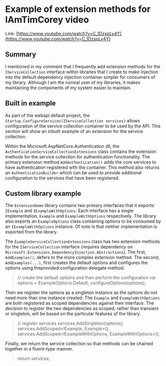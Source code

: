 # Example of extension methods for IAmTimCorey video

Link: [https://www.youtube.com/watch?v=C_1DzspLy4Y](https://www.youtube.com/watch?v=C_1DzspLy4Y)

## Summary
I mentioned in my comment that I frequently add extension methods for the `IServiceCollection` interface within libraries that I create to make injection into the default dependency injection container simpler for consumers of my library. Although I am the normal user of my libraries, it makes maintaining the components of my system easier to maintain.

## Built in example
As part of the webapi default project, the `Startup.ConfigureServices(IServiceCollection services)` allows configuration of the service collection container to be used by the API. This section will show an inbuilt example of an extension for the service collection.

Within the Microsoft.AspNetCore.Authentication dll, the `AuthenticationServiceCollectionExtensions` class contains the extension methods for the service collection for authentication functionality. The primary extension method `AddAuthentication()` adds the core services to have authentication registered with the container. This method also returns an `AuthenticationBuilder` which can be used to provide additional configuration to the services that have been registered.

## Custom library example
The `ExtensionDemo` library contains two primary interfaces that it exports: `IExample` and `IExampleWithOptions`. Each interface has a single implementation, `Example` and `ExampleWithOptions` respectively. The library also exports an `ExampleOptions` class containing options to be consumed by an `IExampleWithOptions` instance. Of note is that neither implementation is exported from the library.

The `ExampleServiceCollectionExtensions` class has two extension methods for the `IServiceCollection` interface (requires dependency on `Microsoft.Extensions.DependencyInjection.Abstractions`). The first, `AddExamples()`, defers to the more complex extension method. The second, `AddExamples(...)`, first creates the default options and configures the options using theprovided configuration delegate method.

> // create the default options and then perform the configuration
> var options = ExampleOptions.Default;
> configureOptions(options);

Then we register the options as a singleton instance as the options do not need more than one instance created. The `Example` and `ExampleWithOptions` are both registered as scoped dependencies against their interface. The decision to register the two dependencies as scoped, rather than transient or singleton, will be based on the particular features of the library.

> // register services
> services.AddSingleton(options);
> services.AddScoped<IExample, Example>();
> services.AddScoped<IExampleWithOptions, ExampleWithOptions>();

Finally, we return the service collection so that methods can be chained together in a fluent-type manner.

> return services;
